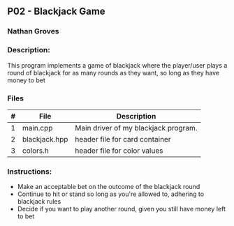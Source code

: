 ## P02 - Blackjack Game
### Nathan Groves
### Description:

This program implements a game of blackjack where the player/user plays a round of blackjack for as many
rounds as they want, so long as they have money to bet

### Files

|   #   | File     | Description                      |
| :---: | -------- | -------------------------------- |
|   1   | main.cpp | Main driver of my blackjack program. |
|   2   | blackjack.hpp | header file for card container |
|   3   | colors.h | header file for color values|


### Instructions:

- Make an acceptable bet on the outcome of the blackjack round
- Continue to hit or stand so long as you're allowed to, adhering to blackjack rules
- Decide if you want to play another round, given you still have money left to bet



